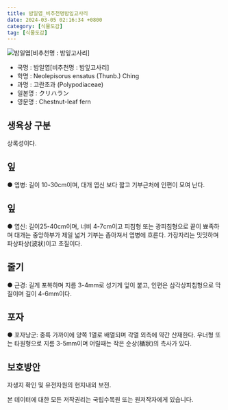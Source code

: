 ```yaml
---
title: 밤일엽_비추천명밤잎고사리
date: 2024-03-05 02:16:34 +0800
category: [식물도감]
tag: [식물도감]
---
```




![밤일엽[비추천명 : 밤잎고사리]](/fileUpload/plants/basic/Dryopteridaceae/Neocheiropteris/4310/4310_20160728134410955files_th2.jpg)
- 국명 : 밤일엽[비추천명 : 밤잎고사리]
- 학명 : Neolepisorus ensatus (Thunb.) Ching
- 과명 : 고란초과 (Polypodiaceae)
- 일본명 : クリハラン
- 영문명 : Chestnut-leaf fern


## 생육상 구분
상록성이다. 
## 잎
● 엽병: 길이 10-30cm이며, 대개 엽신 보다 짧고 기부근처에 인편이 모여 난다. 
## 잎
● 엽신: 길이25-40cm이며, 너비 4-7cm이고 피침형 또는 광피침형으로 끝이 뾰족하며 대개는 중앙하부가 제일 넓거 기부는 좁아져서 엽병에 흐른다. 가장자리는 밋밋하며 파상파상(波狀)이고 초질이다.
## 줄기
● 근경: 길게 포복하며 지름 3-4mm로 성기게 잎이 붙고, 인편은 삼각상피침형으로 막질이며 길이 4-6mm이다. 
## 포자
● 포자낭군: 중륵 가까이에 양쪽 1열로 배열되며 각열 외측에 약간 산재한다. 우너형 또는 타원형으로 지름 3-5mm이며 어릴때는 작은 순상(楯狀)의 측사가 있다. 
## 보호방안
자생지 확인 및 유전자원의 현지내외 보전.






본 데이터에 대한 모든 저작권리는 국립수목원 또는 원저작자에게 있습니다.
